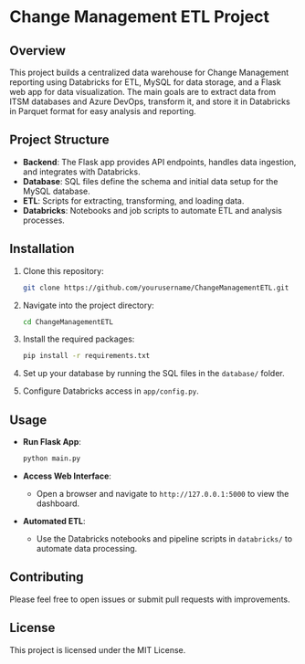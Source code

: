 # Change Management ETL Project

## Overview
This project builds a centralized data warehouse for Change Management reporting using Databricks for ETL, MySQL for data storage, and a Flask web app for data visualization. The main goals are to extract data from ITSM databases and Azure DevOps, transform it, and store it in Databricks in Parquet format for easy analysis and reporting.

## Project Structure
- **Backend**: The Flask app provides API endpoints, handles data ingestion, and integrates with Databricks.
- **Database**: SQL files define the schema and initial data setup for the MySQL database.
- **ETL**: Scripts for extracting, transforming, and loading data.
- **Databricks**: Notebooks and job scripts to automate ETL and analysis processes.

## Installation

1. Clone this repository:
    ```bash
    git clone https://github.com/yourusername/ChangeManagementETL.git
    ```

2. Navigate into the project directory:
    ```bash
    cd ChangeManagementETL
    ```

3. Install the required packages:
    ```bash
    pip install -r requirements.txt
    ```

4. Set up your database by running the SQL files in the `database/` folder.

5. Configure Databricks access in `app/config.py`.

## Usage

- **Run Flask App**:
    ```bash
    python main.py
    ```
- **Access Web Interface**:
    - Open a browser and navigate to `http://127.0.0.1:5000` to view the dashboard.

- **Automated ETL**:
    - Use the Databricks notebooks and pipeline scripts in `databricks/` to automate data processing.

## Contributing
Please feel free to open issues or submit pull requests with improvements.

## License
This project is licensed under the MIT License.
